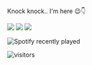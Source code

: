 Knock knock.. I'm here 	 :wink::point_down:

<a href = "https://www.linkedin.com/in/makszemlyanko/"><img src="https://img.shields.io/badge/LinkedIn-0077B5?style=for-the-badge&logo=linkedin&logoColor=white" target="_blank"></a> 
<a href = "mailto:maks.kokosDev@gmail.com"><img src="https://img.shields.io/badge/Gmail-D14836?style=for-the-badge&logo=gmail&logoColor=white" target="_blank"></a>
<a href = "https://t.me/kokosDev"><img src="https://img.shields.io/badge/Telegram-2CA5E0?style=for-the-badge&logo=telegram&logoColor=white" target="_blank"></a>

![Spotify recently played](https://spotify-recently-played-readme.vercel.app/api?user=31gwnrnsyayl7lfaooiauxgo35oy&count=1)

![visitors](https://visitor-badge.glitch.me/badge?page_id=makszemlyanko)

<!--
**makszemlyanko/makszemlyanko** is a ✨ _special_ ✨ repository because its `README.md` (this file) appears on your GitHub profile.

Here are some ideas to get you started:

- 🔭 I’m currently working on ...
- 🌱 I’m currently learning ...
- 👯 I’m looking to collaborate on ...
- 🤔 I’m looking for help with ...
- 💬 Ask me about ...
- 📫 How to reach me: ...
- 😄 Pronouns: ...
- ⚡ Fun fact: ...
-->

